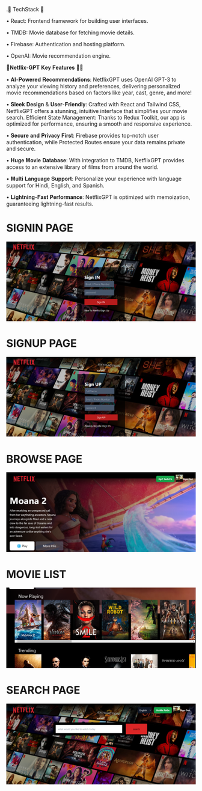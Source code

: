 
.🚀 TechStack 🚀

 • React: Frontend framework for building user interfaces.
 
 • TMDB: Movie database for fetching movie details.
 
 • Firebase: Authentication and hosting platform.
 
 • OpenAI: Movie recommendation engine.

 🚀𝐍𝐞𝐭𝐟𝐥𝐢𝐱-𝐆𝐏𝐓 𝐊𝐞𝐲 𝐅𝐞𝐚𝐭𝐮𝐫𝐞𝐬 🚀🚀

  •  𝐀𝐈-𝐏𝐨𝐰𝐞𝐫𝐞𝐝 𝐑𝐞𝐜𝐨𝐦𝐦𝐞𝐧𝐝𝐚𝐭𝐢𝐨𝐧𝐬: NetflixGPT uses OpenAI GPT-3 to analyze your viewing history and preferences, delivering personalized movie recommendations based on 
      factors like year, cast, genre, and more!

  •  𝐒𝐥𝐞𝐞𝐤 𝐃𝐞𝐬𝐢𝐠𝐧 & 𝐔𝐬𝐞𝐫-𝐅𝐫𝐢𝐞𝐧𝐝𝐥𝐲: Crafted with React and Tailwind CSS, NetflixGPT offers a stunning, intuitive interface that simplifies your movie search.
      Efficient State Management: Thanks to Redux Toolkit, our app is optimized for performance, ensuring a smooth and responsive experience.

  •  𝐒𝐞𝐜𝐮𝐫𝐞 𝐚𝐧𝐝 𝐏𝐫𝐢𝐯𝐚𝐜𝐲 𝐅𝐢𝐫𝐬𝐭: Firebase provides top-notch user authentication, while Protected Routes ensure your data remains private and secure.
   
  •  𝐇𝐮𝐠𝐞 𝐌𝐨𝐯𝐢𝐞 𝐃𝐚𝐭𝐚𝐛𝐚𝐬𝐞: With integration to TMDB, NetflixGPT provides access to an extensive library of films from around the world.
    
  •  𝐌𝐮𝐥𝐭𝐢 𝐋𝐚𝐧𝐠𝐮𝐚𝐠𝐞 𝐒𝐮𝐩𝐩𝐨𝐫𝐭: Personalize your experience with language support for Hindi, English, and Spanish.
      
  •  𝐋𝐢𝐠𝐡𝐭𝐧𝐢𝐧𝐠-𝐅𝐚𝐬𝐭 𝐏𝐞𝐫𝐟𝐨𝐫𝐦𝐚𝐧𝐜𝐞: NetflixGPT is optimized with memoization, guaranteeing lightning-fast results.
   



# SIGNIN PAGE 
![image alt](https://github.com/heyayush87/Netflix-GPT/blob/7dc4e7ec559451241c8aa34983096084f7a6262c/Screenshot%202024-11-29%20174715.png)
# SIGNUP PAGE 
![image alt](https://github.com/heyayush87/Netflix-GPT/blob/main/Screenshot%202024-11-29%20174737.png?raw=true)
# BROWSE PAGE
![image alt](https://github.com/heyayush87/Netflix-GPT/blob/main/Screenshot%202024-11-29%20174841.png?raw=true)
# MOVIE LIST 
![image alt](https://github.com/heyayush87/Netflix-GPT/blob/main/Screenshot%202024-11-29%20174919.png?raw=true)
# SEARCH PAGE
![image alt](https://github.com/heyayush87/Netflix-GPT/blob/main/Screenshot%202024-11-29%20175008.png?raw=true)

